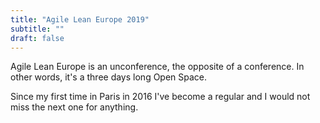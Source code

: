 ```yaml
---
title: "Agile Lean Europe 2019"
subtitle: ""
draft: false
---
```


Agile Lean Europe is an unconference, the opposite of a conference. In other words, it's a three days long Open Space.

Since my first time in Paris in 2016 I've become a regular and I would not miss the next one for anything.
